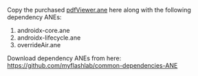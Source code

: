 Copy the purchased [pdfViewer.ane](https://www.myflashlabs.com/product/pdf-reader-ane-adobe-air-native-extension/) here along with the following dependency ANEs:

1. androidx-core.ane
1. androidx-lifecycle.ane
1. overrideAir.ane

Download dependency ANEs from here: https://github.com/myflashlab/common-dependencies-ANE